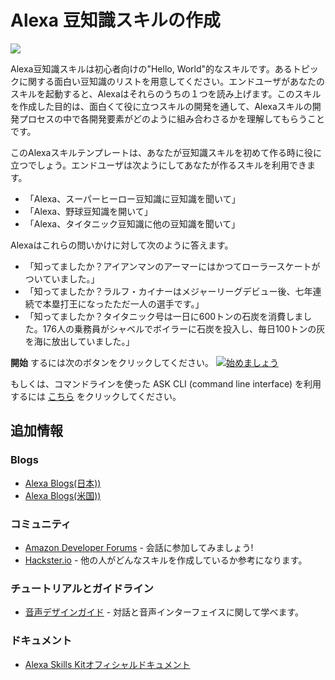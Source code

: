 # Alexa 豆知識スキルの作成
<img src="https://m.media-amazon.com/images/G/01/mobile-apps/dex/alexa/alexa-skills-kit/tutorials/quiz-game/header._TTH_.png" />

Alexa豆知識スキルは初心者向けの"Hello, World"的なスキルです。あるトピックに関する面白い豆知識のリストを用意してください。エンドユーザがあなたのスキルを起動すると、Alexaはそれらのうちの１つを読み上げます。このスキルを作成した目的は、面白くて役に立つスキルの開発を通して、Alexaスキルの開発プロセスの中で各開発要素がどのように組み合わさるかを理解してもらうことです。

このAlexaスキルテンプレートは、あなたが豆知識スキルを初めて作る時に役に立つでしょう。エンドユーザは次ようにしてあなたが作るスキルを利用できます。

*  「Alexa、スーパーヒーロー豆知識に豆知識を聞いて」
*  「Alexa、野球豆知識を開いて」
*  「Alexa、タイタニック豆知識に他の豆知識を聞いて」

Alexaはこれらの問いかけに対して次のように答えます。

*  「知ってましたか？アイアンマンのアーマーにはかつてローラースケートがついていました。」
*  「知ってましたか？ラルフ・カイナーはメジャーリーグデビュー後、七年連続で本塁打王になったただ一人の選手です。」
*  「知ってましたか？タイタニック号は一日に600トンの石炭を消費しました。176人の乗務員がシャベルでボイラーに石炭を投入し、毎日100トンの灰を海に放出していました。」

**開始** するには次のボタンをクリックしてください。
[![始めましょう](https://m.media-amazon.com/images/G/01/mobile-apps/dex/alexa/alexa-skills-kit/jp/tutorials/general/buttons/button_get_started.png)](instructions/1-voice-user-interface.md)

もしくは、コマンドラインを使った ASK CLI (command line interface) を利用するには [こちら](./instructions/7-cli.md) をクリックしてください。

## 追加情報

### Blogs
* [Alexa Blogs(日本))](https://developer.amazon.com/ja/blogs/alexa/tag/Japan)
* [Alexa Blogs(米国))](https://developer.amazon.com/ja/blogs/alexa)

### コミュニティ
* [Amazon Developer Forums](https://forums.developer.amazon.com/spaces/293/index.html) - 会話に参加してみましょう!
* [Hackster.io](https://www.hackster.io/amazon-alexa) - 他の人がどんなスキルを作成しているか参考になります。

### チュートリアルとガイドライン
* [音声デザインガイド](https://developer.amazon.com/ja/designing-for-voice/) - 対話と音声インターフェイスに関して学べます。

### ドキュメント
*  [Alexa Skills Kitオフィシャルドキュメント](https://developer.amazon.com/docs/ask-overviews/build-skills-with-the-alexa-skills-kit.html)